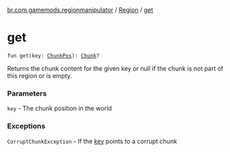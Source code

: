 [br.com.gamemods.regionmanipulator](../index.md) / [Region](index.md) / [get](./get.md)

# get

`fun get(key: `[`ChunkPos`](../-chunk-pos/index.md)`): `[`Chunk`](../-chunk/index.md)`?`

Returns the chunk content for the given key or null if the chunk is not part of this region or is empty.

### Parameters

`key` - The chunk position in the world

### Exceptions

`CorruptChunkException` - If the [key](get.md#br.com.gamemods.regionmanipulator.Region$get(br.com.gamemods.regionmanipulator.ChunkPos)/key) points to a corrupt chunk